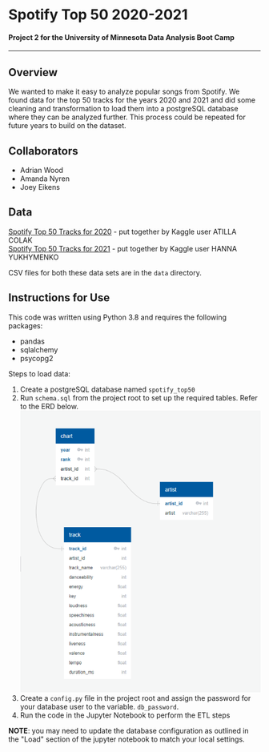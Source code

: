  # Spotify Top 50 2020-2021
#### Project 2 for the University of Minnesota Data Analysis Boot Camp
-----
## Overview

We wanted to make it easy to analyze popular songs from Spotify. We found data for the top 50 tracks for the years 2020 and 2021 and did some cleaning and transformation to load them into a postgreSQL database where they can be analyzed further. This process could be repeated for future years to build on the dataset.

## Collaborators
* Adrian Wood
* Amanda Nyren
* Joey Eikens

## Data
[Spotify Top 50 Tracks for 2020](https://www.kaggle.com/datasets/atillacolak/top-50-spotify-tracks-2020) - put together by Kaggle user ATILLA COLAK  
[Spotify Top 50 Tracks for 2021](https://www.kaggle.com/datasets/equinxx/spotify-top-50-songs-in-2021) - put together by Kaggle user HANNA YUKHYMENKO

CSV files for both these data sets are in the `data` directory.

## Instructions for Use

This code was written using Python 3.8 and requires the following packages:
* pandas
* sqlalchemy
* psycopg2

Steps to load data:
1. Create a postgreSQL database named `spotify_top50`
1. Run `schema.sql` from the project root to set up the required tables. Refer to the ERD below.
![schema diagram](schema.png)
1. Create a `config.py` file in the project root and assign the password for your database user to the variable. `db_password`. 
1. Run the code in the Jupyter Notebook to perform the ETL steps

**NOTE**: you may need to update the database configuration as outlined in the "Load" section of the jupyter notebook to match your local settings.


